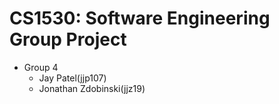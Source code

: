 # CS1530: Software Engineering Group Project

- Group 4
	- Jay Patel(jjp107)
	- Jonathan Zdobinski(jjz19)
